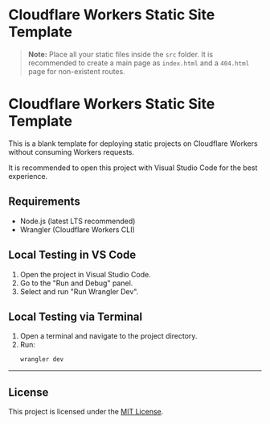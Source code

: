 
# Cloudflare Workers Static Site Template

> **Note:** Place all your static files inside the `src` folder. It is recommended to create a main page as `index.html` and a `404.html` page for non-existent routes.


# Cloudflare Workers Static Site Template

This is a blank template for deploying static projects on Cloudflare Workers without consuming Workers requests.

It is recommended to open this project with Visual Studio Code for the best experience.

## Requirements

- Node.js (latest LTS recommended)
- Wrangler (Cloudflare Workers CLI)

## Local Testing in VS Code

1. Open the project in Visual Studio Code.
2. Go to the "Run and Debug" panel.
3. Select and run "Run Wrangler Dev".

## Local Testing via Terminal

1. Open a terminal and navigate to the project directory.
2. Run:
   ```sh
   wrangler dev
   ```

---

## License

This project is licensed under the [MIT License](./LICENSE).
